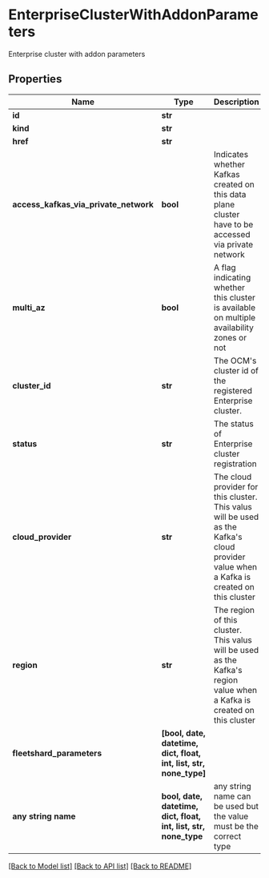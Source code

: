 # EnterpriseClusterWithAddonParameters

Enterprise cluster with addon parameters

## Properties
Name | Type | Description | Notes
------------ | ------------- | ------------- | -------------
**id** | **str** |  | 
**kind** | **str** |  | 
**href** | **str** |  | 
**access_kafkas_via_private_network** | **bool** | Indicates whether Kafkas created on this data plane cluster have to be accessed via private network | 
**multi_az** | **bool** | A flag indicating whether this cluster is available on multiple availability zones or not | 
**cluster_id** | **str** | The OCM&#39;s cluster id of the registered Enterprise cluster. | [optional] 
**status** | **str** | The status of Enterprise cluster registration | [optional] 
**cloud_provider** | **str** | The cloud provider for this cluster. This valus will be used as the Kafka&#39;s cloud provider value when a Kafka is created on this cluster | [optional] 
**region** | **str** | The region of this cluster. This valus will be used as the Kafka&#39;s region value when a Kafka is created on this cluster | [optional] 
**fleetshard_parameters** | **[bool, date, datetime, dict, float, int, list, str, none_type]** |  | [optional] 
**any string name** | **bool, date, datetime, dict, float, int, list, str, none_type** | any string name can be used but the value must be the correct type | [optional]

[[Back to Model list]](../README.md#documentation-for-models) [[Back to API list]](../README.md#documentation-for-api-endpoints) [[Back to README]](../README.md)


